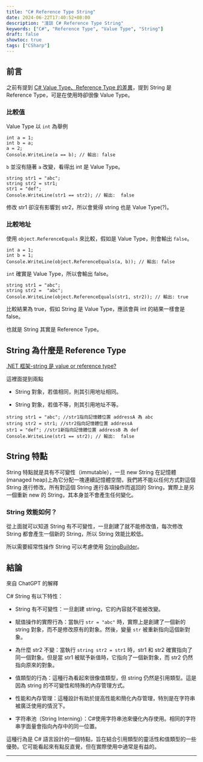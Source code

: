 ```yaml
---
title: "C# Reference Type String"
date: 2024-06-22T17:40:52+08:00
description: "淺談 C# Reference Type String"
keywords: ["C#", "Reference Type", "Value Type", "String"]
draft: false
showtoc: true
tags: ["CSharp"]
---
```


## 前言

之前有提到 [C# Value Type、Reference Type 的差異]，提到 String 是 Reference Type，可是在使用時卻很像 Value Type。

### 比較值

Value Type 以 `int` 為舉例

```CSharp
int a = 1;
int b = a;
a = 2;
Console.WriteLine(a == b); // 輸出: false
```

`b` 並沒有隨著 `a` 改變，看得出 int 是 Value Type。

```CSharp
string str1 = "abc";
string str2 = str1;
str1 = "def";
Console.WriteLine(str1 == str2); // 輸出:  false
```

修改 str1 卻沒有影響到 str2，所以會覺得 string 也是 Value Type(?)。

### 比較地址

使用 `object.ReferenceEquals` 來比較，假如是 Value Type，則會輸出 `false`。

```CSharp
int a = 1;
int b = 1;
Console.WriteLine(object.ReferenceEquals(a, b)); // 輸出: false
```

`int` 確實是 Value Type，所以會輸出 false。

```CSharp
string str1 = "abc";
string str2 =  "abc";
Console.WriteLine(object.ReferenceEquals(str1, str2)); // 輸出: true
```

比較結果為 true，假如 String 是 Value Type，應該會與 int 的結果一樣會是 false。

也就是 String 其實是 Reference Type。

## String 為什麼是 Reference Type

[.NET 框架-string 是 value or reference type?][ref1]

這裡面提到兩點

- String 對象，若值相同，則其引用地址相同。

- String 對象，若值不等，則其引用地址不等。

```CSharp
string str1 = "abc"; //str1指向記憶體位置 addressA 為 abc
string str2 = str1; //str2指向記憶體位置 addressA
str1 = "def"; //str1新指向記憶體位置 addressB 為 def
Console.WriteLine(str1 == str2); // 輸出:  false
```

## String 特點

String 特點就是具有不可變性（immutable），一旦 new String 在記憶體(managed heap)上為它分配一塊連續記憶體空間，我們將不能以任何方式對這個 String 進行修改。所有對這個 String 進行各項操作而返回的 String，實際上是另一個重新 new 的 String，其本身並不會產生任何變化。

### String 效能如何？

從上面就可以知道 String 有不可變性，一旦創建了就不能修改值，每次修改 String 都會產生一個新的 String，所以 String 效能比較低。

所以需要經常性操作 String 可以考慮使用 [StringBuilder]。

## 結論

來自 ChatGPT 的解釋

C# String 有以下特性：

- String 有不可變性：一旦創建 string，它的內容就不能被改變。

- 賦值操作的實際行為：當執行 `str = "abc"` 時，實際上是創建了一個新的 string 對象，而不是修改原有的對象。然後，變量 `str` 被重新指向這個新對象。

- 為什麼 str2 不變：當執行 `string str2 = str1` 時，str1 和 str2 確實指向了同一個對象。但是當 str1 被賦予新值時，它指向了一個新對象，而 str2 仍然指向原來的對象。

- 值類型的行為：這種行為看起來很像值類型，但 string 仍然是引用類型。這是因為 string 的不可變性和特殊的內存管理方式。

- 性能和內存管理：這種設計有助於提高性能和簡化內存管理，特別是在字符串被廣泛使用的情況下。

- 字符串池（String Interning）：C#使用字符串池來優化內存使用。相同的字符串字面量會指向內存中的同一位置。

這種行為是 C# 語言設計的一個特點，旨在結合引用類型的靈活性和值類型的一些優勢。它可能看起來有點反直覺，但在實際使用中通常是有益的。

---

[C# Value Type、Reference Type 的差異]: .../csharpvaluetypereferencetype
[ref1]: https://blog.csdn.net/daigualu/article/details/59096659
[StringBuilder]: https://learn.microsoft.com/zh-tw/dotnet/api/system.text.stringbuilder?view=net-8.0
